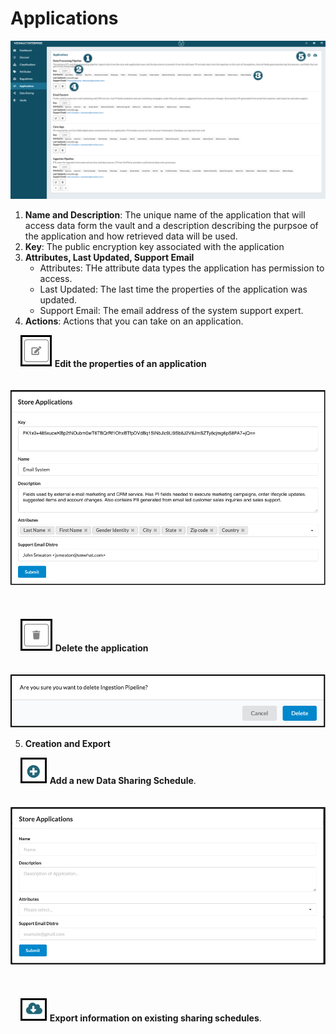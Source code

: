 # Applications

![applications](../assets/images/applications.png "Applications")


1. **Name and Description**: The unique name of the application that will access data form the vault and a description describing the purpsoe of the application and how retrieved data will be used.
2. **Key**: The public encryption key associated with the application
3. **Attributes, Last Updated, Support Email**
   * Attributes: THe attribute data types the application has permission to access.
   * Last Updated: The last time the properties of the application was updated.
   * Support Email: The email address of the system support expert.
4. **Actions**: Actions that you can take on an application.

&nbsp;&nbsp;&nbsp;&nbsp;![edit](../assets/images/edit.png "Edit") **Edit the properties of an application**
 <br/><br/>
&nbsp;&nbsp;&nbsp;&nbsp; ![edit-application](../assets/images/edit-application.png "Edit Application")
 <br/><br/>
 <br/><br/>
&nbsp;&nbsp;&nbsp;&nbsp;![delete](../assets/images/delete.png "Delete") **Delete the application**
 <br/><br/>
&nbsp;&nbsp;&nbsp;&nbsp; ![delete-application](../assets/images/delete-application.png "Delete Application")

5. **Creation and Export**

&nbsp;&nbsp;&nbsp;&nbsp;![Add](../assets/images/add.png "Add") **Add a new Data Sharing Schedule**.
 <br/><br/>
&nbsp;&nbsp;&nbsp;&nbsp; ![create-application](../assets/images/create-application.png "Create Application")
 <br/><br/>
 <br/><br/>
&nbsp;&nbsp;&nbsp;&nbsp;![export](../assets/images/export.png "Export") **Export information on existing sharing schedules**.
 <br/><br/>
 <br/><br/>
